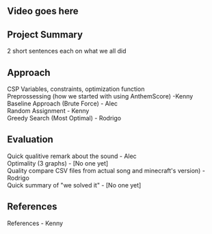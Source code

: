 ## Video goes here

## Project Summary
2 short sentences each on what we all did 

## Approach
CSP Variables, constraints, optimization function  
Preprossessing (how we started with using AnthemScore) -Kenny  
Baseline Approach (Brute Force) - Alec  
Random Assignment - Kenny  
Greedy Search (Most Optimal) - Rodrigo  
 
## Evaluation
Quick qualitive remark about the sound - Alec  
Optimality (3 graphs) - [No one yet]  
Quality compare CSV files from actual song and minecraft's version) - Rodrigo  
Quick summary of "we solved it" - [No one yet]  

## References
References - Kenny  

